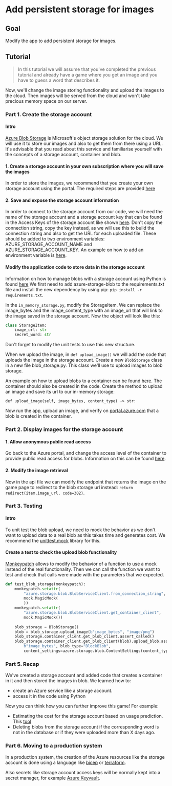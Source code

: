 # Add persistent storage for images

## Goal

Modify the app to add persistent storage for images.

## Tutorial

> In this tutorial we will assume that you've completed the previous tutorial
and already have a game where you get an image and you have to guess a word that describes it.

Now, we'll change the image storing functionality and upload the images to the cloud.
Then images will be served from the cloud and won't take precious memory space on our server.

### Part 1. Create the storage account

#### Intro

[Azure Blob Storage](https://docs.microsoft.com/azure/storage/blobs/) is Microsoft's object storage solution
 for the cloud. We will use it to store our images and also to get them from there using a URL. It's advisable that
 you read about this service and familiarise yourself with the concepts of a storage account, container and blob.

#### 1. Create a storage account in your own subscription where you will save the images

In order to store the images, we recommend that you create your own storage account using the portal.
The required steps are provided [here](https://docs.microsoft.com/azure/storage/common/storage-account-create?tabs=azure-portal)

#### 2. Save and expose the storage account information

In order to connect to the storage account from our code, we will need the name of the storage account and a
 storage account key that can be found in the Access Keys of the storage account like shown
 [here](https://docs.microsoft.com/azure/storage/blobs/storage-quickstart-blobs-python#copy-your-credentials-from-the-azure-portal).
Don't copy the connection string, copy the key instead, as we will use this to build the connection string
 and also to get the URL for each uploaded file.
These should be added to two environment variables: AZURE_STORAGE_ACCOUNT_NAME and AZURE_STORAGE_ACCOUNT_KEY.
An example on how to add an environment variable is [here](https://docs.microsoft.com/azure/storage/blobs/storage-quickstart-blobs-python#configure-your-storage-connection-string).

#### Modify the application code to store data in the storage account

Information on how to manage blobs with a storage account using Python is found [here](https://docs.microsoft.com/azure/storage/blobs/storage-quickstart-blobs-python)
We first need to add azure-storage-blob to the requirements.txt file and install the new dependency by using pip:
`pip install -r requirements.txt`.

In the `in_memory_storage.py`, modify the StorageItem.
We can replace the image_bytes and the image_content_type with an image_url that will link to the image saved in the storage account.
Now the object will look like this:

```python
class StorageItem:
    image_url: str
    secret_word: str
```

Don't forget to modify the unit tests to use this new structure.

When we upload the image, in `def upload_image()` we will add the code that uploads the image in the storage account.
Create a new `BlobStorage` class in a new file blob_storage.py. This class we'll use to upload images to blob storage.

An example on how to upload blobs to a container can be found [here](https://docs.microsoft.com/azure/storage/blobs/storage-quickstart-blobs-python?#upload-blobs-to-a-container).
The container should also be created in the code.
Create the method to upload an image and save its url to our in-memory storage:

`def upload_image(self, image_bytes, content_type) -> str:`

Now run the app, upload an image, and verify on [portal.azure.com](https://portal.azure.com) 
that a blob is created in the container.

### Part 2. Display images for the storage account

#### 1. Allow anonymous public read access

Go back to the Azure portal, and change the access level of the container to provide public read access for blobs.
Information on this can be found [here](https://docs.microsoft.com/en-us/azure/storage/blobs/anonymous-read-access-configure?tabs=portal#about-anonymous-public-read-access).

#### 2. Modify the image retrieval

Now in the api file we can modify the endpoint that returns the image on the game page 
to redirect to the blob storage url instead:
`return redirect(item.image_url, code=302)`.

### Part 3. Testing

#### Intro

To unit test the blob upload, we need to mock the behavior as we don't want to upload data to a real blob as this takes time and generates cost.
We recommend the [unittest.mock](https://docs.python.org/3/library/unittest.mock.html) library for this.

#### Create a test to check the upload blob functionality

[Monkeypatch](https://docs.pytest.org/en/7.1.x/how-to/monkeypatch.html) allows to modify the behavior of a function to use a mock instead of the real functionality.
Then we can call the function we want to test and check that calls were made with the parameters that we expected.

```python
def test_blob_storage(monkeypatch):
    monkeypatch.setattr(
        "azure.storage.blob.BlobServiceClient.from_connection_string", 
        mock.MagicMock(
        ))
    monkeypatch.setattr(
        "azure.storage.blob.BlobServiceClient.get_container_client",
        mock.MagicMock())
    
    blob_storage = BlobStorage()
    blob = blob_storage.upload_image(b"image_bytes", "image/png")
    blob_storage.container_client.get_blob_client.assert_called()
    blob_storage.container_client.get_blob_client(blob).upload_blob.assert_called_with(
        b"image_bytes", blob_type="BlockBlob", 
        content_settings=azure.storage.blob.ContentSettings(content_type="image/png"))
```

### Part 5. Recap

We've created a storage account and added code that creates a container in it and then  stored the images in blob.
We learned how to:

- create an Azure service like a storage account. 
- access it in the code using Python

Now you can think how you can further improve this game! For example:

- Estimating the cost for the storage account based on usage prediction. This [tool](https://azure.microsoft.com/pricing/calculator/)
- Deleting blobs from the storage account if the corresponding word is not in the database or if they were uploaded more than X days ago.

### Part 6. Moving to a production system

In a production system, the creation of the Azure resources like the storage account is done using a language like
 [bicep](https://docs.microsoft.com/azure/azure-resource-manager/bicep) or [terraform](https://www.terraform.io/).

Also secrets like storage account access keys will be normally kept into a secret manager, for example
 [Azure Keyvault](https://azure.microsoft.com/services/key-vault/).
